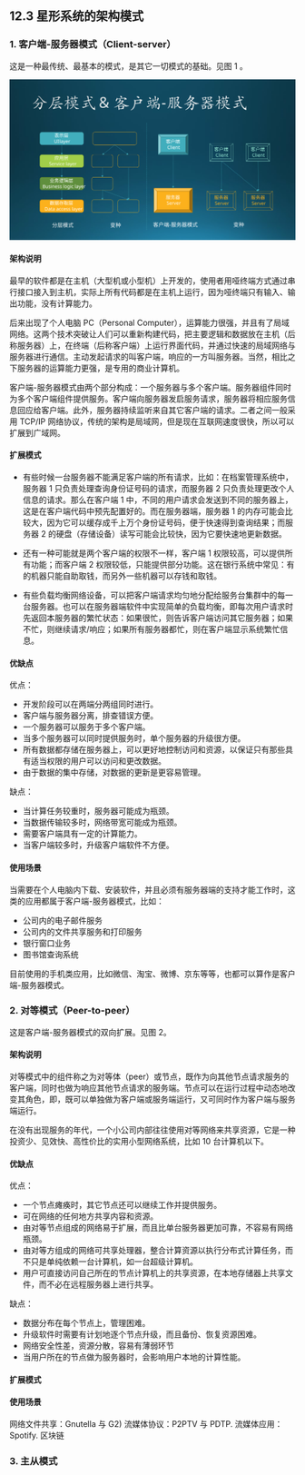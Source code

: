 ## 12.3 星形系统的架构模式

### 1. 客户端-服务器模式（Client-server）

这是一种最传统、最基本的模式，是其它一切模式的基础。见图 1 。

<img src='img/Slide9.svg'>


#### 架构说明

最早的软件都是在主机（大型机或小型机）上开发的，使用者用哑终端方式通过串行接口接入到主机，实际上所有代码都是在主机上运行，因为哑终端只有输入、输出功能，没有计算能力。

后来出现了个人电脑 PC（Personal Computer），运算能力很强，并且有了局域网络。这两个技术突破让人们可以重新构建代码，把主要逻辑和数据放在主机（后称服务器）上，在终端（后称客户端）上运行界面代码，并通过快速的局域网络与服务器进行通信。主动发起请求的叫客户端，响应的一方叫服务器。当然，相比之下服务器的运算能力更强，是专用的商业计算机。

客户端-服务器模式由两个部分构成：一个服务器与多个客户端。服务器组件同时为多个客户端组件提供服务。客户端向服务器发启服务请求，服务器将相应服务信息回应给客户端。此外，服务器持续监听来自其它客户端的请求。二者之间一般采用 TCP/IP 网络协议，传统的架构是局域网，但是现在互联网速度很快，所以可以扩展到广域网。

#### 扩展模式

- 有些时候一台服务器不能满足客户端的所有请求，比如：在档案管理系统中，服务器 1 只负责处理查询身份证号码的请求，而服务器 2 只负责处理更改个人信息的请求。那么在客户端 1 中，不同的用户请求会发送到不同的服务器上，这是在客户端代码中预先配置好的。而在服务器端，服务器 1 的内存可能会比较大，因为它可以缓存成千上万个身份证号码，便于快速得到查询结果；而服务器 2 的硬盘（存储设备）读写可能会比较快，因为它要快速地更新数据。

- 还有一种可能就是两个客户端的权限不一样，客户端 1 权限较高，可以提供所有功能；而客户端 2 权限较低，只能提供部分功能。这在银行系统中常见：有的机器只能自助取钱，而另外一些机器可以存钱和取钱。

- 有些负载均衡网络设备，可以把客户端请求均匀地分配给服务台集群中的每一台服务器。也可以在服务器端软件中实现简单的负载均衡，即每次用户请求时先返回本服务器的繁忙状态：如果很忙，则告诉客户端访问其它服务器；如果不忙，则继续请求/响应；如果所有服务器都忙，则在客户端显示系统繁忙信息。

#### 优缺点

优点：

- 开发阶段可以在两端分两组同时进行。
- 客户端与服务器分离，排查错误方便。
- 一个服务器可以服务于多个客户端。
- 当多个服务器可以同时提供服务时，单个服务器的升级很方便。
- 所有数据都存储在服务器上，可以更好地控制访问和资源，以保证只有那些具有适当权限的用户可以访问和更改数据。
- 由于数据的集中存储，对数据的更新是更容易管理。

缺点：

- 当计算任务较重时，服务器可能成为瓶颈。
- 当数据传输较多时，网络带宽可能成为瓶颈。
- 需要客户端具有一定的计算能力。
- 当客户端较多时，升级客户端软件不方便。

#### 使用场景

当需要在个人电脑内下载、安装软件，并且必须有服务器端的支持才能工作时，这类的应用都属于客户端-服务器模式，比如：

- 公司内的电子邮件服务
- 公司内的文件共享服务和打印服务
- 银行窗口业务
- 图书馆查询系统

目前使用的手机类应用，比如微信、淘宝、微博、京东等等，也都可以算作是客户端-服务器模式。

### 2. 对等模式（Peer-to-peer）

这是客户端-服务器模式的双向扩展。见图 2。

#### 架构说明

对等模式中的组件称之为对等体（peer）或节点，既作为向其他节点请求服务的客户端，同时也做为响应其他节点请求的服务端。节点可以在运行过程中动态地改变其角色，即，既可以单独做为客户端或服务端运行，又可同时作为客户端与服务端运行。

在没有出现服务的年代，一个小公司内部往往使用对等网络来共享资源，它是一种投资少、见效快、高性价比的实用小型网络系统，比如 10 台计算机以下。

#### 优缺点

优点：

- 一个节点瘫痪时，其它节点还可以继续工作并提供服务。
- 可在网络的任何地方共享内容和资源。
- 由对等节点组成的网络易于扩展，而且比单台服务器更加可靠，不容易有网络瓶颈。
- 由对等方组成的网络可共享处理器，整合计算资源以执行分布式计算任务，而不只是单纯依赖一台计算机，如一台超级计算机。
- 用户可直接访问自己所在的节点计算机上的共享资源，在本地存储器上共享文件，而不必在远程服务器上进行共享。

缺点：

- 数据分布在每个节点上，管理困难。
- 升级软件时需要有计划地逐个节点升级，而且备份、恢复资源困难。
- 网络安全性差，资源分散，容易有薄弱环节
- 当用户所在的节点做为服务器时，会影响用户本地的计算性能。

#### 扩展模式


#### 使用场景

网络文件共享：Gnutella 与 G2)
流媒体协议：P2PTV 与 PDTP.
流媒体应用： Spotify.
区块链

### 3. 主从模式
